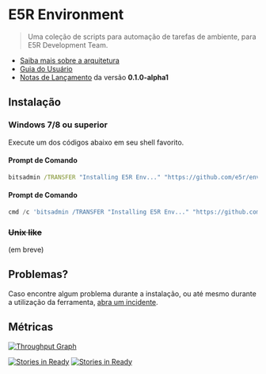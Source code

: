E5R Environment
===============

> Uma coleção de scripts para automação de tarefas de ambiente, para E5R Development Team.

* [Saiba mais sobre a arquitetura](doc/ARCHITECTURE.md)
* [Guia do Usuário](doc/USERGUIDE.md)
* [Notas de Lançamento](https://github.com/e5r/env/releases/tag/v0.1.0-alpha1) da versão **0.1.0-alpha1**

## Instalação

### Windows 7/8 ou superior

Execute um dos códigos abaixo em seu shell favorito.

#### Prompt de Comando

```cmd
bitsadmin /TRANSFER "Installing E5R Env..." "https://github.com/e5r/env/raw/migrate-to-javascript/e5r-install.cmd" "%CD%\e5r-install.cmd" && "%CD%\e5r-install.cmd" && del "%CD%\e5r-install.cmd"
```
#### Prompt de Comando

```powershell
cmd /c 'bitsadmin /TRANSFER "Installing E5R Env..." "https://github.com/e5r/env/raw/migrate-to-javascript/e5r-install.cmd" "%CD%\e5r-install.cmd" && "%CD%\e5r-install.cmd" && del "%CD%\e5r-install.cmd"'
```

### ~~Unix like~~

(em breve)

## Problemas?

Caso encontre algum problema durante a instalação, ou até mesmo durante a utilização da ferramenta, [abra um incidente](https://github.com/e5r/env/issues).

## Métricas

[![Throughput Graph](https://graphs.waffle.io/e5r/env/throughput.svg)](https://waffle.io/e5r/env/metrics)

[![Stories in Ready](https://badge.waffle.io/e5r/env.svg?label=ready&title=Ready)](http://waffle.io/e5r/env) [![Stories in Ready](https://badge.waffle.io/e5r/env.svg?label=In%20Progress&title=In%20Progress)](http://waffle.io/e5r/env)

